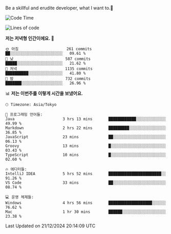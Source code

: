 Be a skillful and erudite developer, what I want to.👶

<!--START_SECTION:waka-->
![Code Time](http://img.shields.io/badge/Code%20Time-1%2C480%20hrs%204%20mins-blue)

![Lines of code](https://img.shields.io/badge/%EC%A0%80%EB%8A%94%20%EC%97%AC%ED%83%9C%EA%B9%8C%EC%A7%80%20-918.3%20thousand%20%EC%A4%84%EC%9D%98%20%EC%BD%94%EB%93%9C%EB%A5%BC%20%EC%9E%91%EC%84%B1%ED%96%88%EC%96%B4%EC%9A%94.-blue)

**저는 저녁형 인간이에요. 🦉** 

```text
🌞 아침                     261 commits         ██░░░░░░░░░░░░░░░░░░░░░░░   09.61 % 
🌆 낮　                     587 commits         █████░░░░░░░░░░░░░░░░░░░░   21.62 % 
🌃 저녁                     1135 commits        ██████████░░░░░░░░░░░░░░░   41.80 % 
🌙 밤　                     732 commits         ███████░░░░░░░░░░░░░░░░░░   26.96 % 
```


📊 **저는 이번주를 이렇게 시간을 보냈어요.** 

```text
🕑︎ Timezone: Asia/Tokyo

💬 프로그래밍 언어들: 
Java                     3 hrs 13 mins       ████████████░░░░░░░░░░░░░   49.99 % 
Markdown                 2 hrs 22 mins       █████████░░░░░░░░░░░░░░░░   36.85 % 
JavaScript               23 mins             ██░░░░░░░░░░░░░░░░░░░░░░░   06.13 % 
Groovy                   13 mins             █░░░░░░░░░░░░░░░░░░░░░░░░   03.43 % 
TypeScript               10 mins             █░░░░░░░░░░░░░░░░░░░░░░░░   02.60 % 

🔥 에디터들: 
IntelliJ IDEA            5 hrs 52 mins       ███████████████████████░░   91.26 % 
VS Code                  33 mins             ██░░░░░░░░░░░░░░░░░░░░░░░   08.74 % 

💻 운영 체제들: 
Windows                  4 hrs 56 mins       ███████████████████░░░░░░   76.62 % 
Mac                      1 hr 30 mins        ██████░░░░░░░░░░░░░░░░░░░   23.38 % 
```


 Last Updated on 21/12/2024 20:14:09 UTC
<!--END_SECTION:waka-->
